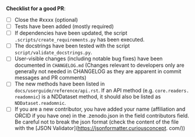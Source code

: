 <!-- Remove items not relevant to your change -->

**Checklist for a good PR**:
- [ ] Close the #xxxx (optional)
- [ ] Tests have been added (mostly required)
- [ ] If dependencies have been updated, the script `.scripts/create_requirements.py` has been executed.
- [ ] The docstrings have been tested with the script `script/validate_docstrings.py`.
- [ ] User-visible changes (including notable bug fixes) have been documented in `CHANGELOG.md` (Changes relevant to
  developers only are generally not needed in CHANGELOG as they are apparent in commit messages and PR comments)
- [ ] The new methods have been listed in `docs/userguide/reference/api.rst`.  If an API method (e.g. `core.readers.
  readomnic`) is a NDDataset method, it should also be listed as `NDDataset.readomnic`.
- [ ] If you are a new contributor, you have added your name (affiliation and ORCID if you have one) in the .zenodo.json
  in the field
  contributors field. Be careful
  not to break the json format (check the content of the file with the [JSON Validator](https://jsonformatter.curiousconcept.
  com/))
